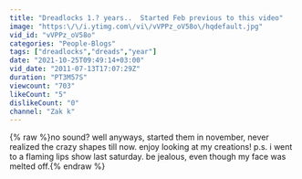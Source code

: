 ```yaml
---
title: "Dreadlocks 1.? years..  Started Feb previous to this video"
image: "https:\/\/i.ytimg.com\/vi\/vVPPz_oV58o\/hqdefault.jpg"
vid_id: "vVPPz_oV58o"
categories: "People-Blogs"
tags: ["dreadlocks","dreads","year"]
date: "2021-10-25T09:49:14+03:00"
vid_date: "2011-07-13T17:07:29Z"
duration: "PT3M57S"
viewcount: "703"
likeCount: "5"
dislikeCount: "0"
channel: "Zak k"
---
```

{% raw %}no sound?  well anyways, started them in november,  never realized the crazy shapes till now.  enjoy looking at my creations!    p.s.  i went to a flaming lips show last saturday.  be jealous,  even though my face was melted off.{% endraw %}
